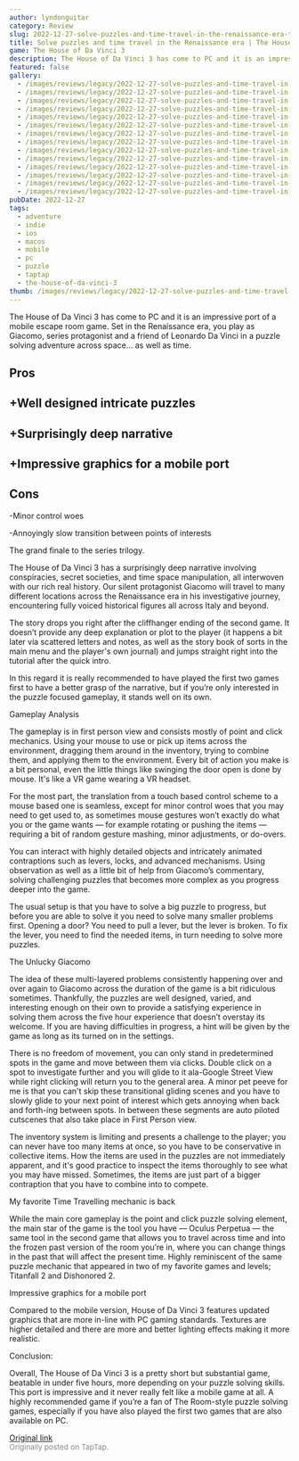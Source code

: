 ```yaml
---
author: lyndonguitar
category: Review
slug: 2022-12-27-solve-puzzles-and-time-travel-in-the-renaissance-era-the-house-of-da-vinci-3-review
title: Solve puzzles and time travel in the Renaissance era | The House of Da Vinci 3 - Review
game: The House of Da Vinci 3
description: The House of Da Vinci 3 has come to PC and it is an impressive port of a mobile escape room game. Set in the Renaissance era, you play as Giacomo, series protagonist and a friend of Leonardo Da Vinci in a puzzle solving adventure across space… as well as time.
featured: false
gallery:
  - /images/reviews/legacy/2022-12-27-solve-puzzles-and-time-travel-in-the-renaissance-era--the-house-of-da-vinci-3---review-0.avif
  - /images/reviews/legacy/2022-12-27-solve-puzzles-and-time-travel-in-the-renaissance-era--the-house-of-da-vinci-3---review-1.avif
  - /images/reviews/legacy/2022-12-27-solve-puzzles-and-time-travel-in-the-renaissance-era--the-house-of-da-vinci-3---review-2.avif
  - /images/reviews/legacy/2022-12-27-solve-puzzles-and-time-travel-in-the-renaissance-era--the-house-of-da-vinci-3---review-3.avif
  - /images/reviews/legacy/2022-12-27-solve-puzzles-and-time-travel-in-the-renaissance-era--the-house-of-da-vinci-3---review-4.avif
  - /images/reviews/legacy/2022-12-27-solve-puzzles-and-time-travel-in-the-renaissance-era--the-house-of-da-vinci-3---review-5.avif
  - /images/reviews/legacy/2022-12-27-solve-puzzles-and-time-travel-in-the-renaissance-era--the-house-of-da-vinci-3---review-6.avif
  - /images/reviews/legacy/2022-12-27-solve-puzzles-and-time-travel-in-the-renaissance-era--the-house-of-da-vinci-3---review-7.avif
  - /images/reviews/legacy/2022-12-27-solve-puzzles-and-time-travel-in-the-renaissance-era--the-house-of-da-vinci-3---review-8.avif
  - /images/reviews/legacy/2022-12-27-solve-puzzles-and-time-travel-in-the-renaissance-era--the-house-of-da-vinci-3---review-9.avif
  - /images/reviews/legacy/2022-12-27-solve-puzzles-and-time-travel-in-the-renaissance-era--the-house-of-da-vinci-3---review-10.avif
  - /images/reviews/legacy/2022-12-27-solve-puzzles-and-time-travel-in-the-renaissance-era--the-house-of-da-vinci-3---review-11.avif
  - /images/reviews/legacy/2022-12-27-solve-puzzles-and-time-travel-in-the-renaissance-era--the-house-of-da-vinci-3---review-12.avif
  - /images/reviews/legacy/2022-12-27-solve-puzzles-and-time-travel-in-the-renaissance-era--the-house-of-da-vinci-3---review-13.avif
pubDate: 2022-12-27
tags:
  - adventure
  - indie
  - ios
  - macos
  - mobile
  - pc
  - puzzle
  - taptap
  - the-house-of-da-vinci-3
thumb: /images/reviews/legacy/2022-12-27-solve-puzzles-and-time-travel-in-the-renaissance-era--the-house-of-da-vinci-3---review-0.avif
---
```


The House of Da Vinci 3 has come to PC and it is an impressive port of a mobile escape room game. Set in the Renaissance era, you play as Giacomo, series protagonist and a friend of Leonardo Da Vinci in a puzzle solving adventure across space… as well as time.




## Pros



## +Well designed intricate puzzles


## +Surprisingly deep narrative


## +Impressive graphics for a mobile port




## Cons


-Minor control woes

-Annoyingly slow transition between points of interests

The grand finale to the series trilogy.

The House of Da Vinci 3 has a surprisingly deep narrative involving conspiracies, secret societies, and time space manipulation, all interwoven with our rich real history. Our silent protagonist Giacomo will travel to many different locations across the Renaissance era in his investigative journey, encountering fully voiced historical figures all across Italy and beyond.

The story drops you right after the cliffhanger ending of the second game. It doesn’t provide any deep explanation or plot to the player (it happens a bit later via scattered letters and notes, as well as the story book of sorts in the main menu and the player's own journal) and jumps straight right into the tutorial after the quick intro.

In this regard it is really recommended to have played the first two games first to have a better grasp of the narrative, but if you’re only interested in the puzzle focused gameplay, it stands well on its own.

Gameplay Analysis

The gameplay is in first person view and consists mostly of point and click mechanics. Using your mouse to use or pick up items across the environment, dragging them around in the inventory, trying to combine them, and applying them to the environment. Every bit of action you make is a bit personal, even the little things like swinging the door open is done by mouse. It's like a VR game wearing a VR headset.

For the most part, the translation from a touch based control scheme to a mouse based one is seamless, except for minor control woes that you may need to get used to, as sometimes mouse gestures won’t exactly do what you or the game wants — for example rotating or pushing the items — requiring a bit of random gesture mashing, minor adjustments, or do-overs.

You can interact with highly detailed objects and intricately animated contraptions such as levers, locks, and advanced mechanisms. Using observation as well as a little bit of help from Giacomo’s commentary, solving challenging puzzles that becomes more complex as you progress deeper into the game.

The usual setup is that you have to solve a big puzzle to progress, but before you are able to solve it you need to solve many smaller problems first. Opening a door? You need to pull a lever, but the lever is broken. To fix the lever, you need to find the needed items, in turn needing to solve more puzzles.

The Unlucky Giacomo

The idea of these multi-layered problems consistently happening over and over again to Giacomo across the duration of the game is a bit ridiculous sometimes. Thankfully, the puzzles are well designed, varied, and interesting enough on their own to provide a satisfying experience in solving them across the five hour experience that doesn’t overstay its welcome. If you are having difficulties in progress, a hint will be given by the game as long as its turned on in the settings.

There is no freedom of movement, you can only stand in predetermined spots in the game and move between them via clicks. Double click on a spot to investigate further and you will glide to it ala-Google Street View while right clicking will return you to the general area. A minor pet peeve for me is that you can't skip these transitional gliding scenes and you have to slowly glide to your next point of interest which gets annoying when back and forth-ing between spots. In between these segments are auto piloted cutscenes that also take place in First Person view.

The inventory system is limiting and presents a challenge to the player; you can never have too many items at once, so you have to be conservative in collective items. How the items are used in the puzzles are not immediately apparent, and it's good practice to inspect the items thoroughly to see what you may have missed. Sometimes, the items are just part of a bigger contraption that you have to combine into to compete.

My favorite Time Travelling mechanic is back

While the main core gameplay is the point and click puzzle solving element, the main star of the game is the tool you have — Oculus Perpetua — the same tool in the second game that allows you to travel across time and into the frozen past version of the room you’re in, where you can change things in the past that will affect the present time. Highly reminiscent of the same puzzle mechanic that appeared in two of my favorite games and levels; Titanfall 2 and Dishonored 2.

Impressive graphics for a mobile port

Compared to the mobile version, House of Da Vinci 3 features updated graphics that are more in-line with PC gaming standards. Textures are higher detailed and there are more and better lighting effects making it more realistic.

Conclusion:

Overall, The House of Da Vinci 3 is a pretty short but substantial game, beatable in under five hours, more depending on your puzzle solving skills. This port is impressive and it never really felt like a mobile game at all. A highly recommended game if you’re a fan of The Room-style puzzle solving games, especially if you have also played the first two games that are also available on PC.

[Original link](https://www.taptap.io/post/3953903)<br><span style="font-size: 0.95em; color: #888;">Originally posted on TapTap.</span>